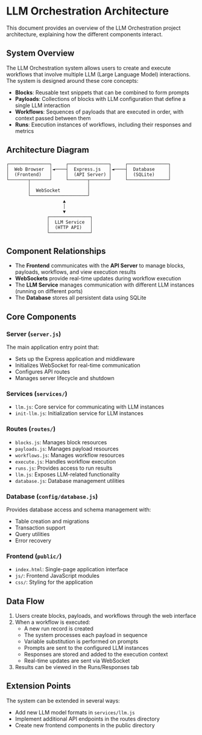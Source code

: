 # LLM Orchestration Architecture

This document provides an overview of the LLM Orchestration project architecture, explaining how the different components interact.

## System Overview

The LLM Orchestration system allows users to create and execute workflows that involve multiple LLM (Large Language Model) interactions. The system is designed around these core concepts:

- **Blocks**: Reusable text snippets that can be combined to form prompts
- **Payloads**: Collections of blocks with LLM configuration that define a single LLM interaction
- **Workflows**: Sequences of payloads that are executed in order, with context passed between them
- **Runs**: Execution instances of workflows, including their responses and metrics

## Architecture Diagram

```
┌───────────────┐     ┌───────────────┐     ┌───────────────┐
│  Web Browser  │◄────┤  Express.js   │◄────┤  Database     │
│  (Frontend)   │     │  (API Server) │     │  (SQLite)     │
└───────┬───────┘     └───────┬───────┘     └───────────────┘
        │                     │
        │  WebSocket          │
        └─────────────────────┘
                     ▲
                     │
                     ▼
               ┌───────────────┐
               │  LLM Service  │
               │  (HTTP API)   │
               └───────────────┘
```

## Component Relationships

- The **Frontend** communicates with the **API Server** to manage blocks, payloads, workflows, and view execution results
- **WebSockets** provide real-time updates during workflow execution
- The **LLM Service** manages communication with different LLM instances (running on different ports)
- The **Database** stores all persistent data using SQLite

## Core Components

### Server (`server.js`)

The main application entry point that:
- Sets up the Express application and middleware
- Initializes WebSocket for real-time communication
- Configures API routes
- Manages server lifecycle and shutdown

### Services (`services/`)

- `llm.js`: Core service for communicating with LLM instances
- `init-llm.js`: Initialization service for LLM instances

### Routes (`routes/`)

- `blocks.js`: Manages block resources
- `payloads.js`: Manages payload resources 
- `workflows.js`: Manages workflow resources
- `execute.js`: Handles workflow execution
- `runs.js`: Provides access to run results
- `llm.js`: Exposes LLM-related functionality
- `database.js`: Database management utilities

### Database (`config/database.js`)

Provides database access and schema management with:
- Table creation and migrations
- Transaction support
- Query utilities
- Error recovery

### Frontend (`public/`)

- `index.html`: Single-page application interface
- `js/`: Frontend JavaScript modules
- `css/`: Styling for the application

## Data Flow

1. Users create blocks, payloads, and workflows through the web interface
2. When a workflow is executed:
   - A new run record is created
   - The system processes each payload in sequence
   - Variable substitution is performed on prompts
   - Prompts are sent to the configured LLM instances
   - Responses are stored and added to the execution context
   - Real-time updates are sent via WebSocket
3. Results can be viewed in the Runs/Responses tab

## Extension Points

The system can be extended in several ways:
- Add new LLM model formats in `services/llm.js`
- Implement additional API endpoints in the routes directory
- Create new frontend components in the public directory
